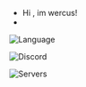 - Hi , im wercus!
- 
![Language](https://img.shields.io/badge/Languages-Lua-blueviolet)

![Discord](https://img.shields.io/badge/Discord-wercus%230420-%237289DA?logo=discord&logoColor=white)

![Servers](https://img.shields.io/discord/944300360510627890?label=WRITEHUB&style=for-the-badge)
